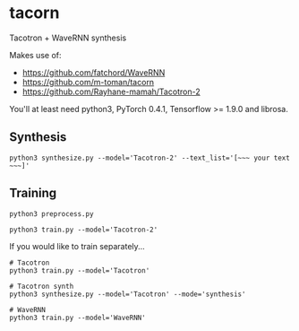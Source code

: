# tacorn
Tacotron + WaveRNN synthesis

Makes use of:
 - https://github.com/fatchord/WaveRNN
 - https://github.com/m-toman/tacorn
 - https://github.com/Rayhane-mamah/Tacotron-2

 You'll at least need python3, PyTorch 0.4.1, Tensorflow >= 1.9.0 and librosa.

## Synthesis
```
python3 synthesize.py --model='Tacotron-2' --text_list='[~~~ your text ~~~]'
```

## Training
```
python3 preprocess.py
```

```
python3 train.py --model='Tacotron-2'
```

If you would like to train separately...
```
# Tacotron
python3 train.py --model='Tacotron'

# Tacotron synth
python3 synthesize.py --model='Tacotron' --mode='synthesis'

# WaveRNN
python3 train.py --model='WaveRNN'
```
